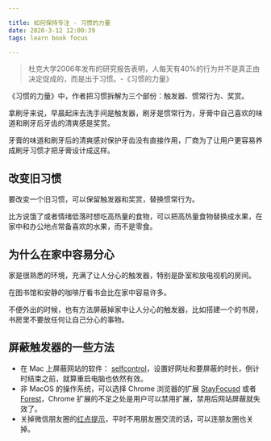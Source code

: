 ```yaml
---

title: 如何保持专注 - 习惯的力量
date: 2020-3-12 12:00:39
tags: learn book focus

---
```


> 杜克大学2006年发布的研究报告表明，人每天有40%的行为并不是真正由决定促成的，而是出于习惯。-《习惯的力量》



《习惯的力量》中，作者把习惯拆解为三个部份：触发器、惯常行为、奖赏。

拿刷牙来说，早晨起床去洗手间是触发器，刷牙是惯常行为，牙膏中自己喜欢的味道和刷牙后牙齿的清爽感是奖赏。

牙膏的味道和刷牙后的清爽感对保护牙齿没有直接作用，厂商为了让用户更容易养成刷牙习惯才把牙膏设计成这样。

## 改变旧习惯

要改变一个旧习惯，可以保留触发器和奖赏，替换惯常行为。

比方说饿了或者情绪低落时想吃高热量的食物，可以把高热量食物替换成水果，在家中和办公地点常备喜欢的水果，而不是零食。



## 为什么在家中容易分心

家是很熟悉的环境，充满了让人分心的触发器，特别是卧室和放电视机的房间。

在图书馆和安静的咖啡厅看书会比在家中容易许多。



不便外出的时候，也有方法屏蔽掉家中让人分心的触发器，比如搭建一个的书房，书房里不要放任何让自己分心的事物。



## 屏蔽触发器的一些方法

- 在 Mac 上屏蔽网站的软件： [selfcontrol](https://selfcontrolapp.com/)，设置好网址和要屏蔽的时长，倒计时结束之前，就算重启电脑也依然有效。
- 非 MacOS 的操作系统，可以选择 Chrome 浏览器的扩展 [StayFocusd](https://chrome.google.com/webstore/detail/stayfocusd/laankejkbhbdhmipfmgcngdelahlfoji) 或者 [Forest](https://chrome.google.com/webstore/detail/forest-stay-focused-be-pr/kjacjjdnoddnpbbcjilcajfhhbdhkpgk)，Chrome 扩展的不足之处是用户可以禁用扩展，禁用后网站屏蔽就失效了。
- 关掉微信朋友圈的[红点提示](https://jingyan.baidu.com/article/adc81513aaa4cff723bf73c1.html)，平时不用朋友圈交流的话，可以连朋友圈也关掉。

